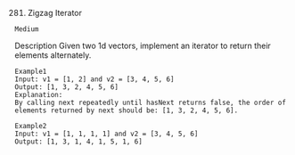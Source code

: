 281. Zigzag Iterator

`Medium`

Description
Given two 1d vectors, implement an iterator to return their elements alternately.

```
Example1
Input: v1 = [1, 2] and v2 = [3, 4, 5, 6]
Output: [1, 3, 2, 4, 5, 6]
Explanation: 
By calling next repeatedly until hasNext returns false, the order of elements returned by next should be: [1, 3, 2, 4, 5, 6].

Example2
Input: v1 = [1, 1, 1, 1] and v2 = [3, 4, 5, 6]
Output: [1, 3, 1, 4, 1, 5, 1, 6]
```